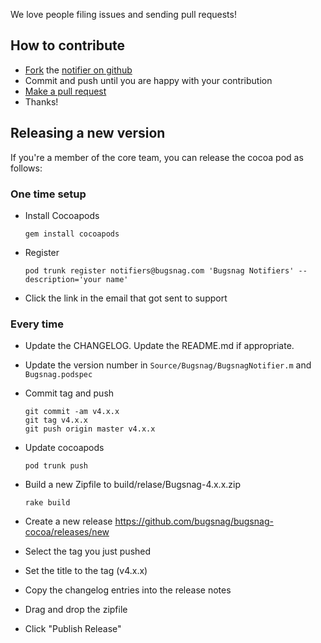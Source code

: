 
We love people filing issues and sending pull requests!

How to contribute
-----------------

-   [Fork](https://help.github.com/articles/fork-a-repo) the [notifier on github](https://github.com/bugsnag/bugsnag-cocoa)
-   Commit and push until you are happy with your contribution
-   [Make a pull request](https://help.github.com/articles/using-pull-requests)
-   Thanks!

Releasing a new version
-----------------------

If you're a member of the core team, you can release the cocoa pod as follows:

### One time setup

* Install Cocoapods

    ```
    gem install cocoapods
    ```

* Register

    ```
    pod trunk register notifiers@bugsnag.com 'Bugsnag Notifiers' --description='your name'
    ```

* Click the link in the email that got sent to support

### Every time

* Update the CHANGELOG. Update the README.md if appropriate.
* Update the version number in `Source/Bugsnag/BugsnagNotifier.m` and `Bugsnag.podspec`
* Commit tag and push

    ```
    git commit -am v4.x.x
    git tag v4.x.x
    git push origin master v4.x.x
    ```

* Update cocoapods

    ```
    pod trunk push
    ```

* Build a new Zipfile to build/relase/Bugsnag-4.x.x.zip

    ```
    rake build
    ```

* Create a new release https://github.com/bugsnag/bugsnag-cocoa/releases/new
* Select the tag you just pushed
* Set the title to the tag (v4.x.x)
* Copy the changelog entries into the release notes
* Drag and drop the zipfile
* Click "Publish Release"

